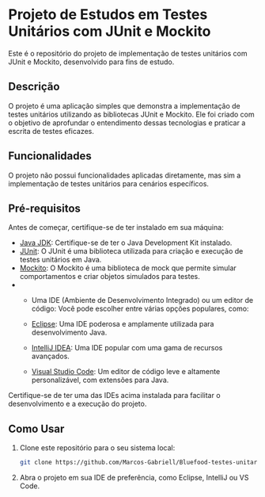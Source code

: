 # Projeto de Estudos em Testes Unitários com JUnit e Mockito

Este é o repositório do projeto de implementação de testes unitários com JUnit e Mockito, desenvolvido para fins de estudo.

## Descrição

O projeto é uma aplicação simples que demonstra a implementação de testes unitários utilizando as bibliotecas JUnit e Mockito. Ele foi criado com o objetivo de aprofundar o entendimento dessas tecnologias e praticar a escrita de testes eficazes.

## Funcionalidades

O projeto não possui funcionalidades aplicadas diretamente, mas sim a implementação de testes unitários para cenários específicos.

## Pré-requisitos

Antes de começar, certifique-se de ter instalado em sua máquina:

- [Java JDK](https://www.oracle.com/java/technologies/javase-downloads.html): Certifique-se de ter o Java Development Kit instalado.
- [JUnit](https://junit.org/junit5/): O JUnit é uma biblioteca utilizada para criação e execução de testes unitários em Java.
- [Mockito](https://site.mockito.org/): O Mockito é uma biblioteca de mock que permite simular comportamentos e criar objetos simulados para testes.
- - Uma IDE (Ambiente de Desenvolvimento Integrado) ou um editor de código: Você pode escolher entre várias opções populares, como:

  - [Eclipse](https://www.eclipse.org/downloads/): Uma IDE poderosa e amplamente utilizada para desenvolvimento Java.
  - [IntelliJ IDEA](https://www.jetbrains.com/idea/download/): Uma IDE popular com uma gama de recursos avançados.
  - [Visual Studio Code](https://code.visualstudio.com/download): Um editor de código leve e altamente personalizável, com extensões para Java.

Certifique-se de ter uma das IDEs acima instalada para facilitar o desenvolvimento e a execução do projeto.

## Como Usar

1. Clone este repositório para o seu sistema local:
   ```sh
   git clone https://github.com/Marcos-Gabriell/Bluefood-testes-unitarios.git

2. Abra o projeto em sua IDE de preferência, como Eclipse, IntelliJ ou VS Code.

